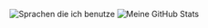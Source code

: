 ![Sprachen die ich benutze](https://github-readme-stats.vercel.app/api/top-langs/?username=Huskthedev&layout=compact&theme=dark&hide=html,css,python,c,c++,shaderlab,hlsl,java)
![Meine GitHub Stats](https://github-readme-stats.vercel.app/api?username=Huskthedev&show_icons=true&theme=dark&hide=issues)
